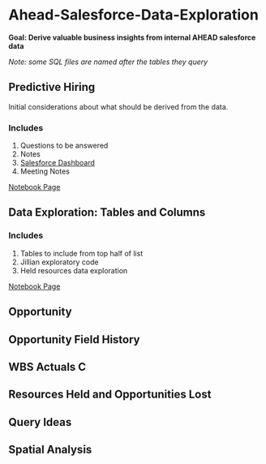 # Ahead-Salesforce-Data-Exploration
**Goal: Derive valuable business insights from internal AHEAD salesforce data**

_Note: some SQL files are named after the tables they query_
## Predictive Hiring

Initial considerations about what should be derived from the data. 
### Includes 
1. Questions to be answered
2. Notes
3. [Salesforce Dashboard]([https://thinkahead.lightning.force.com/lightning/r/Dashboard/01Z4u000001G2e8EAC/view](https://thinkahead.lightning.force.com/lightning/r/Dashboard/01Z4u000001G2e8EAC/view))
4. Meeting Notes

[Notebook Page](Predictive%20Hiring.md) 
## Data Exploration: Tables and Columns

### Includes
1. Tables to include from top half of list
2. Jillian exploratory code
3. Held resources data exploration

[Notebook Page](Data%20Exploration)
## Opportunity

## Opportunity Field History

## WBS Actuals C

## Resources Held and Opportunities Lost

## Query Ideas

## Spatial Analysis




